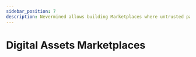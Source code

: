 ```yaml
---
sidebar_position: 7
description: Nevermined allows building Marketplaces where untrusted parties can trade
---
```


# Digital Assets Marketplaces

